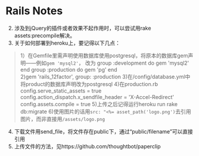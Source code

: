 Rails Notes
====
2. 涉及到jQuery的插件或者效果不起作用时，可以尝试用rake assets:precompile解决。
3. 关于如何部署到heroku上，要记得以下几点：
>1）在Gemfile里需声明使用数据库使用postgresql，将原本的数据库gem声明——例如`gem 'mysql2'`，
改为
	group :development do
	  gem 'mysql2'
	end
	group :production do
	  gem 'pg'
	end    
>2)gem 'rails_12factor', group: :production
>3)在/config/database.yml中将product的数据库声明改为postgresql
>4)在production.rb
	config.serve_static_assets = true
	config.action_dispatch.x_sendfile_header = 'X-Accel-Redirect'
	config.assets.compile = true
>5)上传之后记得运行heroku run rake db:migrate
>6)使用图片的话用`src: "<%= asset_path('logo.png')`去引用图片，而非直接用`/assets/logo.png`
4. 下载文件用send_file，将文件存在public下，通过“public/filename”可以直接引用
5. 上传文件的方法，见https://github.com/thoughtbot/paperclip
